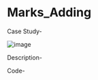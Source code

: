 # Marks_Adding  

Case Study-  

![image](https://github.com/Satakshiiverma/Marks_Adding-/assets/152150470/44d8232c-28ae-4f79-befb-c89b766c24ae)

Description-

Code-  

